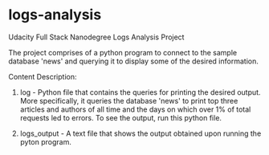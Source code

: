 # logs-analysis
Udacity Full Stack Nanodegree Logs Analysis Project 

The project comprises of a python program to connect to the sample database 'news' and querying it to display some of the desired information.

Content Description:
1. log - Python file that contains the queries for printing the desired output. More specifically, it queries  the database 'news' to print top three articles and authors of all time and the days on which over 1% of total requests led to errors.
To see the output, run this python file.

2. logs_output - A text file that shows the output obtained upon running the pyton program. 